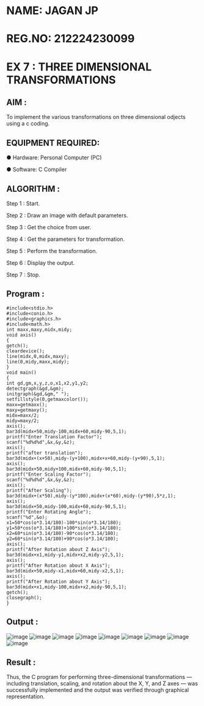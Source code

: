 # NAME: JAGAN JP
# REG.NO: 212224230099
# EX 7 : THREE DIMENSIONAL TRANSFORMATIONS
## AIM :
 
 To implement the various transformations on three dimensional odjects using a c coding.

## EQUIPMENT REQUIRED:

●	Hardware: Personal Computer (PC)

●	Software: C Compiler

## ALGORITHM :

   Step 1 : Start.

   Step 2 : Draw an image with default parameters.

   Step 3 : Get the choice from user.

   Step 4 : Get the parameters for transformation.

   Step 5 : Perform the transformation.

   Step 6 : Display the output.

   Step 7 : Stop.

## Program :
```
#include<stdio.h> 
#include<conio.h> 
#include<graphics.h> 
#include<math.h> 
int maxx,maxy,midx,midy; 
void axis() 
{ 
getch(); 
cleardevice(); 
line(midx,0,midx,maxy); 
line(0,midy,maxx,midy); 
} 
void main() 
{ 
int gd,gm,x,y,z,o,x1,x2,y1,y2; 
detectgraph(&gd,&gm); 
initgraph(&gd,&gm," "); 
setfillstyle(0,getmaxcolor()); 
maxx=getmaxx(); 
maxy=getmaxy(); 
midx=maxx/2; 
midy=maxy/2; 
axis(); 
bar3d(midx+50,midy-100,midx+60,midy-90,5,1); 
printf("Enter Translation Factor"); 
scanf("%d%d%d",&x,&y,&z); 
axis(); 
printf("after translation"); 
bar3d(midx+(x+50),midy-(y+100),midx+x+60,midy-(y+90),5,1); 
axis(); 
bar3d(midx+50,midy+100,midx+60,midy-90,5,1); 
printf("Enter Scaling Factor"); 
scanf("%d%d%d",&x,&y,&z); 
axis(); 
printf("After Scaling"); 
bar3d(midx+(x*50),midy-(y*100),midx+(x*60),midy-(y*90),5*z,1); 
axis(); 
bar3d(midx+50,midy-100,midx+60,midy-90,5,1); 
printf("Enter Rotating Angle"); 
scanf("%d",&o); 
x1=50*cos(o*3.14/180)-100*sin(o*3.14/180); 
y1=50*cos(o*3.14/180)+100*sin(o*3.14/180); 
x2=60*sin(o*3.14/180)-90*cos(o*3.14/180); 
y2=60*sin(o*3.14/180)+90*cos(o*3.14/180); 
axis(); 
printf("After Rotation about Z Axis"); 
bar3d(midx+x1,midy-y1,midx+x2,midy-y2,5,1); 
axis(); 
printf("After Rotation about X Axis"); 
bar3d(midx+50,midy-x1,midx+60,midy-x2,5,1); 
axis(); 
printf("After Rotation about Y Axis"); 
bar3d(midx+x1,midy-100,midx+x2,midy-90,5,1); 
getch(); 
closegraph(); 
}
```
## Output :

![image](https://github.com/user-attachments/assets/027f2809-d9b3-4fb3-b886-43071485f8dd)
![image](https://github.com/user-attachments/assets/4443f228-d230-43e9-9a9c-cc5536c3facf)
![image](https://github.com/user-attachments/assets/c48ba200-c6b7-42d1-ab0c-362137e43f8e)
![image](https://github.com/user-attachments/assets/8aa9e699-8f38-4c9f-be26-0cf0f512d515)
![image](https://github.com/user-attachments/assets/53c493b5-1c9d-4cd3-a548-3964ba9f74bb)
![image](https://github.com/user-attachments/assets/755ddcde-7fac-4041-9e2b-7b166eec3d42)
![image](https://github.com/user-attachments/assets/a85b0b50-8eb3-433d-ba56-2220b510e77d)
![image](https://github.com/user-attachments/assets/9b2df315-7e02-4fcf-a5d1-d2e119425080)
![image](https://github.com/user-attachments/assets/abdd105e-7317-40f1-a6f8-a40f09d115e3)

## Result :
Thus, the C program for performing three-dimensional transformations — including translation, scaling, and rotation about the X, Y, and Z axes — was successfully implemented and the output was verified through graphical representation.

